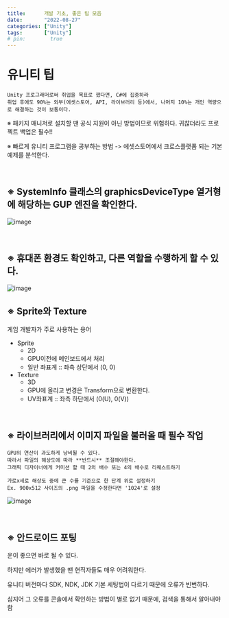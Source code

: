 ```yaml
---
title:      개발 기초, 좋은 팁 모음
date:       "2022-08-27"
categories: ["Unity"]
tags:       ["Unity"]
# pin:        true
---
```


# 유니티 팁
    Unity 프로그래머로써 취업을 목표로 했다면, C#에 집중하라
    취업 후에도 90%는 외부(에셋스토어, API, 라이브러리 등)에서, 나머지 10%는 개인 역량으로 해결하는 것이 보통이다.

※ 패키지 매니저로 설치할 땐 공식 지원이 아닌 방법이므로 위험하다. 귀찮더라도 프로젝트 백업은 필수!!

※ 빠르게 유니티 프로그램을 공부하는 방법 -> 에셋스토어에서 크로스플랫폼 되는 기본 예제를 분석한다.

<br>

## ※ SystemInfo 클래스의 graphicsDeviceType 열거형에 해당하는 GUP 엔진을 확인한다.

![image](https://user-images.githubusercontent.com/110334366/186798885-d626b05a-fe86-40e8-b167-ce7360d0da00.png)

<br>

## ※ 휴대폰 환경도 확인하고, 다른 역할을 수행하게 할 수 있다.

![image](https://user-images.githubusercontent.com/110334366/186799103-b1b140c9-fffc-4e54-bff0-66b3208ad90d.png)

## ※ Sprite와 Texture

게임 개발자가 주로 사용하는 용어

- Sprite
  - 2D
  - GPU이전에 메인보드에서 처리
  - 일반 좌표계 :: 좌측 상단에서 (0, 0)
- Texture
  - 3D
  - GPU에 올리고 변경은 Transform으로 변환한다.
  - UV좌표계 :: 좌측 하단에서 (0(U), 0(V))

<br>

## ※ 라이브러리에서 이미지 파일을 불러올 때 필수 작업

    GPU의 연산이 과도하게 낭비될 수 있다.
    따라서 파일의 해상도에 따라 **반드시** 조절해야한다.
    그래픽 디자이너에게 커미션 할 때 2의 배수 또는 4의 배수로 리퀘스트하기

    가로x세로 해상도 중에 큰 수를 기준으로 한 단계 위로 설정하기
    Ex. 900x512 사이즈의 .png 파일을 수정한다면 '1024'로 설정

![image](https://user-images.githubusercontent.com/110334366/186834667-136fb8eb-d669-4d9d-8f4f-10a42841dc95.png)

<br>

## ※ 안드로이드 포팅
운이 좋으면 바로 될 수 있다.

하지만 에러가 발생했을 땐 현직자들도 매우 어려워한다.

유니티 버전마다 SDK, NDK, JDK 기본 세팅법이 다르기 때문에 오류가 빈번하다.

심지어 그 오류를 콘솔에서 확인하는 방법이 별로 없기 때문에, 검색을 통해서 알아내야함
